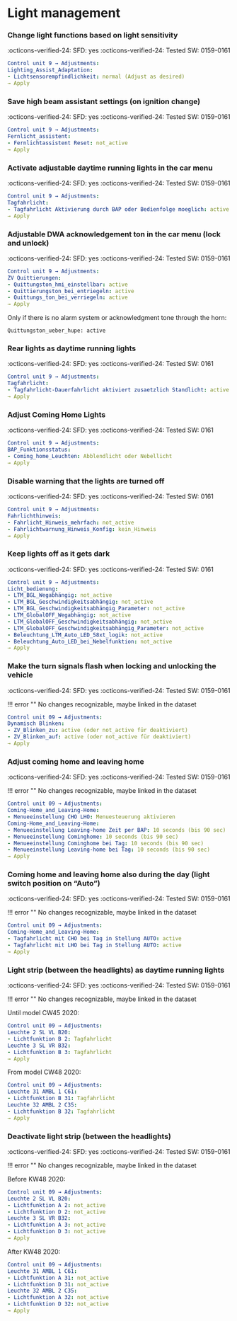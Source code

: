 # Light management

### Change light functions based on light sensitivity

:octicons-verified-24: SFD: yes :octicons-verified-24: Tested SW: 0159-0161

``` yaml 
Control unit 9 → Adjustments:
Lighting_Assist_Adaptation:
- Lichtsensorempfindlichkeit: normal (Adjust as desired)
→ Apply
```

### Save high beam assistant settings (on ignition change)

:octicons-verified-24: SFD: yes :octicons-verified-24: Tested SW: 0159-0161

``` yaml 
Control unit 9 → Adjustments:
Fernlicht_assistent:
- Fernlichtassistent Reset: not_active
→ Apply
```

### Activate adjustable daytime running lights in the car menu

:octicons-verified-24: SFD: yes :octicons-verified-24: Tested SW: 0159-0161

``` yaml 
Control unit 9 → Adjustments:
Tagfahrlicht:
- Tagfahrlicht Aktivierung durch BAP oder Bedienfolge moeglich: active
→ Apply
```

### Adjustable DWA acknowledgement ton in the car menu (lock and unlock)

:octicons-verified-24: SFD: yes :octicons-verified-24: Tested SW: 0159-0161

``` yaml 
Control unit 9 → Adjustments:
ZV Quittierungen:
- Quittungston_hmi_einstellbar: active
- Quittierungston_bei_entriegeln: active
- Quittungs_ton_bei_verriegeln: active
→ Apply
```

Only if there is no alarm system or acknowledgment tone through the horn:

```
Quittungston_ueber_hupe: active
```

### Rear lights as daytime running lights

:octicons-verified-24: SFD: yes :octicons-verified-24: Tested SW: 0161

``` yaml 
Control unit 9 → Adjustments:
Tagfahrlicht:
- Tagfahrlicht-Dauerfahrlicht aktiviert zusaetzlich Standlicht: active
→ Apply
```

### Adjust Coming Home Lights

:octicons-verified-24: SFD: yes :octicons-verified-24: Tested SW: 0161

``` yaml 
Control unit 9 → Adjustments:
BAP_Funktionsstatus:
- Coming_home_Leuchten: Abblendlicht oder Nebellicht
→ Apply
```

### Disable warning that the lights are turned off

:octicons-verified-24: SFD: yes :octicons-verified-24: Tested SW: 0161

``` yaml 
Control unit 9 → Adjustments:
Fahrlichthinweis:
- Fahrlicht_Hinweis_mehrfach: not_active
- Fahrlichtwarnung_Hinweis_Konfig: kein_Hinweis
→ Apply
```

### Keep lights off as it gets dark

:octicons-verified-24: SFD: yes :octicons-verified-24: Tested SW: 0161

``` yaml 
Control unit 9 → Adjustments:
Licht_bedienung:
- LTM_BGL_Wegabhängig: not_active
- LTM_BGL_Geschwindigkeitsabhängig: not_active
- LTM_BGL_Geschwindigkeitsabhängig_Parameter: not_active
- LTM_GlobalOFF_Wegabhängig: not_active
- LTM_GlobalOFF_Geschwindigkeitsabhängig: not_active
- LTM_GlobalOFF_Geschwindigkeitsabhängig_Parameter: not_active
- Beleuchtung_LTM_Auto_LED_58xt_logik: not_active
- Beleuchtung_Auto_LED_bei_Nebelfunktion: not_active
→ Apply
```

### Make the turn signals flash when locking and unlocking the vehicle

:octicons-verified-24: SFD: yes :octicons-verified-24: Tested SW: 0159-0161

!!! error ""
    No changes recognizable, maybe linked in the dataset

``` yaml 
Control unit 09 → Adjustments:
Dynamisch Blinken:
- ZV_Blinken_zu: active (oder not_active für deaktiviert)
- ZV_Blinken_auf: active (oder not_active für deaktiviert)
→ Apply
```

### Adjust coming home and leaving home

:octicons-verified-24: SFD: yes :octicons-verified-24: Tested SW: 0159-0161

!!! error ""
    No changes recognizable, maybe linked in the dataset

``` yaml 
Control unit 09 → Adjustments:
Coming-Home_and_Leaving-Home:
- Menueeinstellung CHO LHO: Menuesteuerung aktivieren
Coming-Home_and_Leaving-Home:
- Menueeinstellung Leaving-home Zeit per BAP: 10 seconds (bis 90 sec)
- Menueeinstellung Cominghome: 10 seconds (bis 90 sec)
- Menueeinstellung Cominghome bei Tag: 10 seconds (bis 90 sec)
- Menueeinstellung Leaving-home bei Tag: 10 seconds (bis 90 sec)
→ Apply
```

### Coming home and leaving home also during the day (light switch position on “Auto”)

:octicons-verified-24: SFD: yes :octicons-verified-24: Tested SW: 0159-0161

!!! error ""
    No changes recognizable, maybe linked in the dataset

``` yaml 
Control unit 09 → Adjustments:
Coming-Home_and_Leaving-Home:
- Tagfahrlicht mit CHO bei Tag in Stellung AUTO: active
- Tagfahrlicht mit LHO bei Tag in Stellung AUTO: active
→ Apply
```

### Light strip (between the headlights) as daytime running lights

:octicons-verified-24: SFD: yes :octicons-verified-24: Tested SW: 0159-0161

!!! error ""
    No changes recognizable, maybe linked in the dataset

Until model CW45 2020:
``` yaml 
Control unit 09 → Adjustments:
Leuchte 2 SL VL B20:
- Lichtfunktion B 2: Tagfahrlicht
Leuchte 3 SL VR B32:
- Lichtfunktion B 3: Tagfahrlicht
→ Apply
```

From model CW48 2020:
``` yaml 
Control unit 09 → Adjustments:
Leuchte 31 AMBL 1 C61:
- Lichtfunktion B 31: Tagfahrlicht
Leuchte 32 AMBL 2 C35:
- Lichtfunktion B 32: Tagfahrlicht
→ Apply
```

### Deactivate light strip (between the headlights)

:octicons-verified-24: SFD: yes :octicons-verified-24: Tested SW: 0159-0161

!!! error ""
    No changes recognizable, maybe linked in the dataset

Before KW48 2020:
``` yaml 
Control unit 09 → Adjustments:
Leuchte 2 SL VL B20:
- Lichtfunktion A 2: not_active
- Lichtfunktion D 2: not_active
Leuchte 3 SL VR B32:
- Lichtfunktion A 3: not_active
- Lichtfunktion D 3: not_active
→ Apply
```

After KW48 2020:
``` yaml 
Control unit 09 → Adjustments:
Leuchte 31 AMBL 1 C61:
- Lichtfunktion A 31: not_active
- Lichtfunktion D 31: not_active
Leuchte 32 AMBL 2 C35:
- Lichtfunktion A 32: not_active
- Lichtfunktion D 32: not_active
→ Apply
```